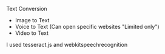 Text Conversion

- Image to Text
- Voice to Text (Can open specific websites "Limited only")
- Video to Text

I used tesseract.js and webkitspeechrecognition
